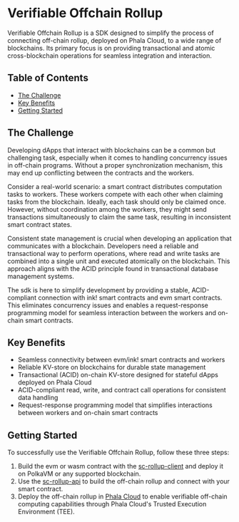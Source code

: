 # Verifiable Offchain Rollup

Verifiable Offchain Rollup is a SDK designed to simplify the process of connecting off-chain rollup, deployed on Phala Cloud, to a wide range of blockchains. Its primary focus is on providing transactional and atomic cross-blockchain operations for seamless integration and interaction.

## Table of Contents

- [The Challenge](#the-challenge)
- [Key Benefits](#key-benefits)
- [Getting Started](#getting-started)

## The Challenge

Developing dApps that interact with blockchains can be a common but challenging task, especially when it comes to handling concurrency issues in off-chain programs.
Without a proper synchronization mechanism, this may end up conflicting between the contracts and the workers.

Consider a real-world scenario: a smart contract distributes computation tasks to workers. These workers compete with each other when claiming tasks from the blockchain. Ideally, each task should only be claimed once. However, without coordination among the workers, they might send transactions simultaneously to claim the same task, resulting in inconsistent smart contract states.

Consistent state management is crucial when developing an application that communicates with a blockchain. Developers need a reliable and transactional way to perform operations, where read and write tasks are combined into a single unit and executed atomically on the blockchain. This approach aligns with the ACID principle found in transactional database management systems.

The sdk is here to simplify development by providing a stable, ACID-compliant connection with ink! smart contracts and evm smart contracts. This eliminates concurrency issues and enables a request-response programming model for seamless interaction between the workers and on-chain smart contracts.

## Key Benefits

- Seamless connectivity between evm/ink! smart contracts and workers
- Reliable KV-store on blockchains for durable state management
- Transactional (ACID) on-chain KV-store designed for stateful dApps deployed on Phala Cloud
- ACID-compliant read, write, and contract call operations for consistent data handling
- Request-response programming model that simplifies interactions between workers and on-chain smart contracts

## Getting Started

To successfully use the Verifiable Offchain Rollup, follow these three steps:

1. Build the evm or wasm contract with the [sc-rollup-client](./sc-rollup-client) and deploy it on PolkaVM or any supported blockchain.
2. Use the [sc-rollup-api](./sc-rollup-api) to build the off-chain rollup and connect with your smart contract.
3. Deploy the off-chain rollup in [Phala Cloud](https://cloud.phala.network) to enable verifiable off-chain computing capabilities through Phala Cloud's Trusted Execution Environment (TEE).

